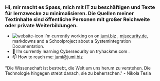 ### Hi, mir macht es Spass, mich mit IT zu beschäftigen und Texte für lernzwecke zu minimalisieren. Die Quellen meiner Textinhalte sind öffentliche Personen mit großer Reichweite oder private Weiterbildungen.

- ![website-icon](https://jumi.biz/assets/img/ico/jumi.ico) I’m currently working on  on [jumi.biz](https://jumi.biz) , [mjsecurity.de](https://mjsecurity.de), markdowns and a Schoolproject about a Systemintegration Documentation.
- 🌱 I’m currently learning Cybersecurity on tryhackme.com .
- 📫 How to reach me: jumi@jumi.biz

"Die Wissenschaft ist bestrebt, die Welt um uns herum zu verstehen.
Die Technologie hingegen strebt danach, sie zu beherrschen." - Nikola Tesla
